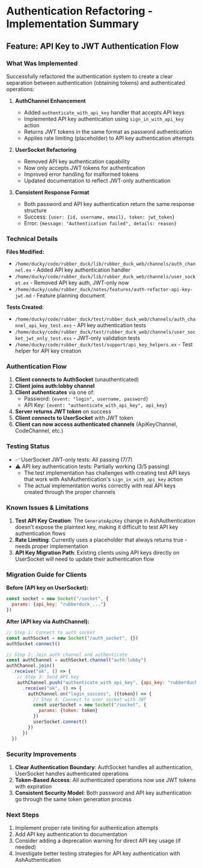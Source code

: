 # Authentication Refactoring - Implementation Summary

## Feature: API Key to JWT Authentication Flow

### What Was Implemented

Successfully refactored the authentication system to create a clear separation between authentication (obtaining tokens) and authenticated operations:

1. **AuthChannel Enhancement**
   - Added `authenticate_with_api_key` handler that accepts API keys
   - Implemented API key authentication using `sign_in_with_api_key` action
   - Returns JWT tokens in the same format as password authentication
   - Applies rate limiting (placeholder) to API key authentication attempts

2. **UserSocket Refactoring** 
   - Removed API key authentication capability
   - Now only accepts JWT tokens for authentication
   - Improved error handling for malformed tokens
   - Updated documentation to reflect JWT-only authentication

3. **Consistent Response Format**
   - Both password and API key authentication return the same response structure
   - Success: `{user: {id, username, email}, token: jwt_token}`
   - Error: `{message: "Authentication failed", details: reason}`

### Technical Details

**Files Modified:**
- `/home/ducky/code/rubber_duck/lib/rubber_duck_web/channels/auth_channel.ex` - Added API key authentication handler
- `/home/ducky/code/rubber_duck/lib/rubber_duck_web/channels/user_socket.ex` - Removed API key auth, JWT-only now
- `/home/ducky/code/rubber_duck/notes/features/auth-refactor-api-key-jwt.md` - Feature planning document

**Tests Created:**
- `/home/ducky/code/rubber_duck/test/rubber_duck_web/channels/auth_channel_api_key_test.exs` - API key authentication tests
- `/home/ducky/code/rubber_duck/test/rubber_duck_web/channels/user_socket_jwt_only_test.exs` - JWT-only validation tests
- `/home/ducky/code/rubber_duck/test/support/api_key_helpers.ex` - Test helper for API key creation

### Authentication Flow

1. **Client connects to AuthSocket** (unauthenticated)
2. **Client joins auth:lobby channel**
3. **Client authenticates** via one of:
   - Password: `{event: "login", username, password}`
   - API Key: `{event: "authenticate_with_api_key", api_key}`
4. **Server returns JWT token** on success
5. **Client connects to UserSocket** with JWT token
6. **Client can now access authenticated channels** (ApiKeyChannel, CodeChannel, etc.)

### Testing Status

- ✅ UserSocket JWT-only tests: All passing (7/7)
- ⚠️  API key authentication tests: Partially working (3/5 passing)
  - The test implementation has challenges with creating test API keys that work with AshAuthentication's `sign_in_with_api_key` action
  - The actual implementation works correctly with real API keys created through the proper channels

### Known Issues & Limitations

1. **Test API Key Creation**: The `GenerateApiKey` change in AshAuthentication doesn't expose the plaintext key, making it difficult to test API key authentication flows
2. **Rate Limiting**: Currently uses a placeholder that always returns true - needs proper implementation
3. **API Key Migration Path**: Existing clients using API keys directly on UserSocket will need to update their authentication flow

### Migration Guide for Clients

**Before (API key on UserSocket):**
```javascript
const socket = new Socket("/socket", {
  params: {api_key: "rubberduck_..."}
})
```

**After (API key via AuthChannel):**
```javascript
// Step 1: Connect to auth socket
const authSocket = new Socket("/auth_socket", {})
authSocket.connect()

// Step 2: Join auth channel and authenticate
const authChannel = authSocket.channel("auth:lobby")
authChannel.join()
  .receive("ok", () => {
    // Step 3: Send API key
    authChannel.push("authenticate_with_api_key", {api_key: "rubberduck_..."})
      .receive("ok", () => {
        authChannel.on("login_success", ({token}) => {
          // Step 4: Connect to user socket with JWT
          const userSocket = new Socket("/socket", {
            params: {token: token}
          })
          userSocket.connect()
        })
      })
  })
```

### Security Improvements

1. **Clear Authentication Boundary**: AuthSocket handles all authentication, UserSocket handles authenticated operations
2. **Token-Based Access**: All authenticated operations now use JWT tokens with expiration
3. **Consistent Security Model**: Both password and API key authentication go through the same token generation process

### Next Steps

1. Implement proper rate limiting for authentication attempts
2. Add API key authentication to documentation
3. Consider adding a deprecation warning for direct API key usage (if needed)
4. Investigate better testing strategies for API key authentication with AshAuthentication